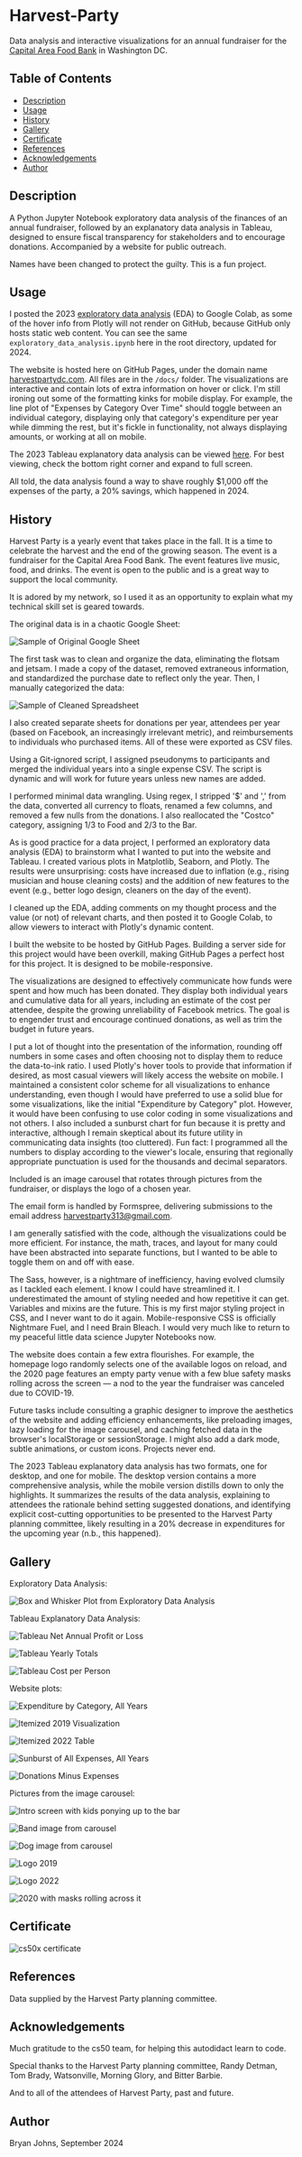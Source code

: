 # Harvest-Party
Data analysis and interactive visualizations for an annual fundraiser for the [Capital Area Food Bank](https://www.capitalareafoodbank.org/) in Washington DC.

## Table of Contents

- [Description](#description)
- [Usage](#usage)
- [History](#history)
- [Gallery](#gallery)
- [Certificate](#certificate)
- [References](#references)
- [Acknowledgements](#acknowledgements)
- [Author](#author)

## Description

A Python Jupyter Notebook exploratory data analysis of the finances of an annual fundraiser, followed by an explanatory data analysis in Tableau, designed to ensure fiscal transparency for stakeholders and to encourage donations. Accompanied by a website for public outreach.

Names have been changed to protect the guilty. This is a fun project.

## Usage

I posted the 2023 [exploratory data analysis](https://colab.research.google.com/drive/123nofMYi7z7l8IldtLYO9ns2wDWzKHCE?usp=sharing) (EDA) to Google Colab, as some of the hover info from Plotly will not render on GitHub, because GitHub only hosts static web content. You can see the same `exploratory_data_analysis.ipynb` here in the root directory, updated for 2024.

The website is hosted here on GitHub Pages, under the domain name [harvestpartydc.com](https://www.harvestpartydc.com/). All files are in the `/docs/` folder. The visualizations are interactive and contain lots of extra information on hover or click. I'm still ironing out some of the formatting kinks for mobile display. For example, the line plot of "Expenses by Category Over Time" should toggle between an individual category, displaying only that category's expenditure per year while dimming the rest, but it's fickle in functionality, not always displaying amounts, or working at all on mobile.

The 2023 Tableau explanatory data analysis can be viewed [here](https://public.tableau.com/app/profile/bryan.johns6699/viz/HarvestParty/HarvestPartyStory). For best viewing, check the bottom right corner and expand to full screen.

All told, the data analysis found a way to shave roughly $1,000 off the expenses of the party, a 20% savings, which happened in 2024.

## History

Harvest Party is a yearly event that takes place in the fall. It is a time to celebrate the harvest and the end of the growing season. The event is a fundraiser for the Capital Area Food Bank. The event features live music, food, and drinks. The event is open to the public and is a great way to support the local community.

It is adored by my network, so I used it as an opportunity to explain what my technical skill set is geared towards.

The original data is in a chaotic Google Sheet:

![Sample of Original Google Sheet](./resources/images/HP%20Google%20Sheet%20Sample.png)

The first task was to clean and organize the data, eliminating the flotsam and jetsam.  I made a copy of the dataset, removed extraneous information, and standardized the purchase date to reflect only the year. Then, I manually categorized the data:

![Sample of Cleaned Spreadsheet](./resources/images/HP%20Cleaned%20Sheet%20Sample.png)

I also created separate sheets for donations per year, attendees per year (based on Facebook, an increasingly irrelevant metric), and reimbursements to individuals who purchased items. All of these were exported as CSV files.

Using a Git-ignored script, I assigned pseudonyms to participants and merged the individual years into a single expense CSV. The script is dynamic and will work for future years unless new names are added.

I performed minimal data wrangling. Using regex, I stripped '$' and ',' from the data, converted all currency to floats, renamed a few columns, and removed a few nulls from the donations. I also reallocated the "Costco" category, assigning 1/3 to Food and 2/3 to the Bar.

As is good practice for a data project, I performed an exploratory data analysis (EDA) to brainstorm what I wanted to put into the website and Tableau. I created various plots in Matplotlib, Seaborn, and Plotly. The results were unsurprising: costs have increased due to inflation (e.g., rising musician and house cleaning costs) and the addition of new features to the event (e.g., better logo design, cleaners on the day of the event).

I cleaned up the EDA, adding comments on my thought process and the value (or not) of relevant charts, and then posted it to Google Colab, to allow viewers to interact with Plotly's dynamic content.

I built the website to be hosted by GitHub Pages. Building a server side for this project would have been overkill, making GitHub Pages a perfect host for this project. It is designed to be mobile-responsive.

The visualizations are designed to effectively communicate how funds were spent and how much has been donated. They display both individual years and cumulative data for all years, including an estimate of the cost per attendee, despite the growing unreliability of Facebook metrics. The goal is to engender trust and encourage continued donations, as well as trim the budget in future years.

I put a lot of thought into the presentation of the information, rounding off numbers in some cases and often choosing not to display them to reduce the data-to-ink ratio. I used Plotly's hover tools to provide that information if desired, as most casual viewers will likely access the website on mobile. I maintained a consistent color scheme for all visualizations to enhance understanding, even though I would have preferred to use a solid blue for some visualizations, like the initial "Expenditure by Category" plot. However, it would have been confusing to use color coding in some visualizations and not others. I also included a sunburst chart for fun because it is pretty and interactive, although I remain skeptical about its future utility in communicating data insights (too cluttered). Fun fact: I programmed all the numbers to display according to the viewer's locale, ensuring that regionally appropriate punctuation is used for the thousands and decimal separators.

Included is an image carousel that rotates through pictures from the fundraiser, or displays the logo of a chosen year.

The email form is handled by Formspree, delivering submissions to the email address harvestparty313@gmail.com.

I am generally satisfied with the code, although the visualizations could be more efficient. For instance, the math, traces, and layout for many could have been abstracted into separate functions, but I wanted to be able to toggle them on and off with ease.

The Sass, however, is a nightmare of inefficiency, having evolved clumsily as I tackled each element. I know I could have streamlined it. I underestimated the amount of styling needed and how repetitive it can get. Variables and mixins are the future. This is my first major styling project in CSS, and I never want to do it again. Mobile-responsive CSS is officially Nightmare Fuel, and I need Brain Bleach. I would very much like to return to my peaceful little data science Jupyter Notebooks now.

The website does contain a few extra flourishes. For example, the homepage logo randomly selects one of the available logos on reload, and the 2020 page features an empty party venue with a few blue safety masks rolling across the screen — a nod to the year the fundraiser was canceled due to COVID-19.

Future tasks include consulting a graphic designer to improve the aesthetics of the website and adding efficiency enhancements, like preloading images, lazy loading for the image carousel, and caching fetched data in the browser's localStorage or sessionStorage. I might also add a dark mode, subtle animations, or custom icons. Projects never end.

The 2023 Tableau explanatory data analysis has two formats, one for desktop, and one for mobile. The desktop version contains a more comprehensive analysis, while the mobile version distills down to only the highlights. It summarizes the results of the data analysis, explaining to attendees the rationale behind setting suggested donations, and identifying explicit cost-cutting opportunities to be presented to the Harvest Party planning committee, likely resulting in a 20% decrease in expenditures for the upcoming year (n.b., this happened).

## Gallery

Exploratory Data Analysis:

![Box and Whisker Plot from Exploratory Data Analysis](./resources/images/eda.png)

Tableau Explanatory Data Analysis:

![Tableau Net Annual Profit or Loss](./resources/images/tableau.png)

![Tableau Yearly Totals](./resources/images/tableau_alt.png)

![Tableau Cost per Person](./resources/images/tableau_alt_2.png)

Website plots:

![Expenditure by Category, All Years](./resources/images/expenditure_by_category.png)

![Itemized 2019 Visualization](./resources/images/itemized_2019.png)

![Itemized 2022 Table](./resources/images/itemized_table_2022.png)

![Sunburst of All Expenses, All Years](./resources/images/Sunburst.png)

![Donations Minus Expenses](./resources/images/donations_minus_expenses.png)

Pictures from the image carousel:

![Intro screen with kids ponying up to the bar](./resources/images/intro.png)

![Band image from carousel](./resources/images/band.png)

![Dog image from carousel](./resources/images/dog.png)

![Logo 2019](./resources/images/hp_2019.jpg)

![Logo 2022](./resources/images/hp_2022.jpg)

![2020 with masks rolling across it](./resources/images/2020.png)

## Certificate

![cs50x certificate](./resources/images/CS50x.png)

## References

Data supplied by the Harvest Party planning committee.

## Acknowledgements

Much gratitude to the cs50 team, for helping this autodidact learn to code.

Special thanks to the Harvest Party planning committee, Randy Detman, Tom Brady, Watsonville, Morning Glory, and Bitter Barbie.

And to all of the attendees of Harvest Party, past and future.

## Author

Bryan Johns, September 2024
